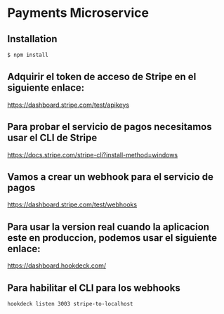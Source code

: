 
# Payments Microservice

## Installation

```bash
$ npm install
```

## Adquirir el token de acceso de Stripe en el siguiente enlace:

https://dashboard.stripe.com/test/apikeys

## Para probar el servicio de pagos necesitamos usar el CLI de Stripe

https://docs.stripe.com/stripe-cli?install-method=windows


## Vamos a crear un webhook para el servicio de pagos

https://dashboard.stripe.com/test/webhooks

## Para usar la version real cuando la aplicacion este en produccion, podemos usar el siguiente enlace:

https://dashboard.hookdeck.com/

## Para habilitar el CLI para los webhooks
```
hookdeck listen 3003 stripe-to-localhost 
```